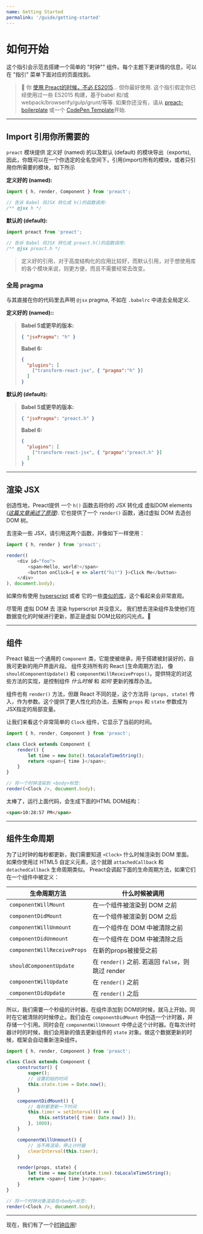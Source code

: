 ```yaml
---
name: Getting Started
permalink: '/guide/getting-started'
---
```


# 如何开始

这个指引会示范去搭建一个简单的 "时钟"" 组件。每个主题下更详情的信息，可以在 "指引" 菜单下面对应的页面找到。


> :information_desk_person: 你 [使用 Preact的时候，不必 ES2015](https://github.com/developit/preact-without-babel)... 但你最好使用. 这个指引假定你已经使用过一些 ES2015 构建，基于babel 和/或 webpack/browserify/gulp/grunt/等等.  如果你还没有，请从 [preact-boilerplate] 或一个 [CodePen Template](http://codepen.io/developit/pen/pgaROe?editors=0010)开始.


---


## Import 引用你所需要的

`preact` 模块提供 定义好 (named) 的以及默认 (default) 的模块导出（exports), 因此，你既可以在一个你选定的全名空间下，引用(import)所有的模块，或者只引用你所需要的模块，如下所示

**定义好的 (named):**

```js
import { h, render, Component } from 'preact';

// 告诉 Babel 将JSX 转化成 h()的函数调用:
/** @jsx h */
```

**默认的 (default):**

```js
import preact from 'preact';

// 告诉 Babel 将JSX 转化成 preact.h()的函数调用:
/** @jsx preact.h */
```

> 定义好的引用，对于高度结构化的应用比较好，而默认引用，对于想使用库的各个模块来说，则更方便，而且不需要经常去改变。

### 全局 pragma

与其直接在你的代码里去声明 `@jsx` pragma, 不如在 `.babelrc` 中进去全局定义.

**定义好的 (named)::**
>**Babel 5或更早的版本:**
>
> ```json
> { "jsxPragma": "h" }
> ```
>
> **Babel 6:**
>
> ```json
> {
>   "plugins": [
>     ["transform-react-jsx", { "pragma":"h" }]
>   ]
> }
> ```

**默认的 (default):**
>**Babel 5或更早的版本:**
>
> ```json
> { "jsxPragma": "preact.h" }
> ```
>
> **Babel 6:**
>
> ```json
> {
>   "plugins": [
>     ["transform-react-jsx", { "pragma":"preact.h" }]
>   ]
> }
> ```

---


## 渲染 JSX

创造性地，Preact提供 一个 `h()` 函数去将你的 JSX 转化成 虚拟DOM elements _([这篇文章阐述了原理](http://jasonformat.com/wtf-is-jsx))_. 它也提供了一个 `render()` 函数，通过虚拟 DOM 去造创 DOM 树。

去渲染一些 JSX，请引用这两个函数，并像如下一样使用：

```js
import { h, render } from 'preact';

render((
	<div id="foo">
		<span>Hello, world!</span>
		<button onClick={ e => alert("hi!") }>Click Me</button>
	</div>
), document.body);
```

如果你有使用 [hyperscript] 或者 它的一些[类似的库]((https://github.com/developit/vhtml))，这个看起来会非常直观。

尽管用 虚拟 DOM 去 渲染 hyperscript 并没意义。 我们想去渲染组件及使他们在数据变化的时候进行更新，那正是虚拟 DOM比较的闪光点。:star2:


---


## 组件

Preact 输出一个通用的 `Component` 类，它能使被继承，用于搭建被封装好的，自我可更新的用户界面片段。 组件支持所有的 React [生命周期方法]， 像 `shouldComponentUpdate()` 和 `componentWillReceiveProps()`。提供特定的对这些方法的实现，是控制组件 _什么时候_ 和 _如何_ 更新的推荐办法。

组件也有 `render()` 方法，但跟 React 不同的是，这个方法将 `(props, state)` 传入，作为参数。这个提供了更人性化的办法，去解构 `props` 和 `state` 参数成为 JSX指定的局部变量。

让我们来看这个非常简单的 `Clock` 组件，它显示了当前的时间。

```js
import { h, render, Component } from 'preact';

class Clock extends Component {
	render() {
		let time = new Date().toLocaleTimeString();
		return <span>{ time }</span>;
	}
}

// 将一个时钟渲染到 <body>标签:
render(<Clock />, document.body);
```

太棒了，运行上面代码，会生成下面的HTML DOM结构：

```html
<span>10:28:57 PM</span>
```


---


## 组件生命周期

为了让时钟的每秒都更新，我们需要知道 `<Clock>` 什么时候渲染到 DOM 里面。如果你使用过 HTML5 自定义元素，这个就跟 `attachedCallback` 和 `detachedCallback` 生命周期类似。 Preact会调起下面的生命周期方法，如果它们在一个组件中被定义：

| 生命周期方法                  | 什么时候被调用                                    |
|-----------------------------|--------------------------------------------------|
| `componentWillMount`        | 在一个组件被渲染到 DOM 之前                         |
| `componentDidMount`         | 在一个组件被渲染到 DOM 之后      					 |
| `componentWillUnmount`      | 在一个组件在 DOM 中被清除之前                       |
| `componentDidUnmount`       | 在一个组件在 DOM 中被清除之后                       |
| `componentWillReceiveProps` | 在新的props被接受之前                              |
| `shouldComponentUpdate`     | 在 `render()` 之前. 若返回 `false`，则跳过 render   |
| `componentWillUpdate`       | 在 `render()` 之前                                |
| `componentDidUpdate`        | 在 `render()` 之后                                |

所以，我们需要一个秒级的计时器，在组件添加到 DOM的时候，就马上开始，同时在它被清除的时候停止。我们会在 `componentDidMount` 中创造一个计时器，并存储一个引用。同时会在 `componentWillUnmount` 中停止这个计时器。在每次计时器计时的时候，我们会用新的值去更新组件的 `state` 对象。做这个数据更新的时候，框架会自动重新渲染组件。

```js
import { h, render, Component } from 'preact';

class Clock extends Component {
	constructor() {
		super();
		// 设置初始的时间
		this.state.time = Date.now();
	}

	componentDidMount() {
		// 每秒都更新一下时间
		this.timer = setInterval(() => {
			this.setState({ time: Date.now() });
		}, 1000);
	}

	componentWillUnmount() {
		// 当不再渲染，停止计时器
		clearInterval(this.timer);
	}

	render(props, state) {
		let time = new Date(state.time).toLocaleTimeString();
		return <span>{ time }</span>;
	}
}

// 将一个时钟对象渲染在<body>标签:
render(<Clock />, document.body);
```


---


现在，我们有了一个[时钟应用](http://jsfiddle.net/developit/u9m5x0L7/embedded/result,js/)!



[preact-boilerplate]: https://github.com/developit/preact-boilerplate
[hyperscript]: https://github.com/dominictarr/hyperscript

